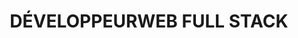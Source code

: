 ---
title: "DÉVELOPPEUR<strong>WEB FULL STACK</strong>"
description: "Bonjour je m'appelle Owen, je suis un développeur full stack français, qui adore explorer de nouvelles technologies web."
listen: "MA MUSIQUE DU MOMENT"
about: "À PROPOS"
greetings_text: "Bonjour 👋"
about_text: "Je suis un développeur full stack, vivant à Brest. Passionné par le développement web et le design, j'adore explorer de nouvelles technologies web et je suis toujours en quête de nouvelles compétences à acquérir."
about_button: "En savoir plus"
social: "SOCIAL"
position: "POSTE"
position_title: "Développeur web chez"
experience: "EXPÉRIENCES"
contact: "CONTACT"
contact_mail: "Envoyer un mail"
contact_phone: "Appeler"
experiences:
  - company: "Thales"
    position: "Ingénieur en Développement"
    type: "CDI"
    from: "Septembre 2023"
    to: "Aujourd'hui"
    sub_content :
      - company: "Thales"
        position:  "Développeur Web Full Stack"
        type: "Projet Interne"
        from: "Décembre 2024"
        to: "Maintenant"
        duration: ""
        content: "Développement d'un outil de destion des ressources internes"
        stack:
          - name: "React"
            icon: "react-icon"
          - name: "Spring Boot"
            icon: "spring-boot-icon"
          - name: "PostreSQL"
            icon: "pg-icon"

      - company: "Naval Group"
        position:  "Développeur Web Front End"
        type: "Mission"
        from: "Septembre 2023"
        to: "Décembre 2024"
        duration: "(1 an et 4 mois)"
        content: "Développement d'un outil de planification pour les ateliers"
        stack:
          - name: "Blazor"
            icon: "blazor-icon"
          - name: ".NET"
            icon: "dotnet-icon"
          - name: "PostreSQL"
            icon: "pg-icon"
  - company: "Arkea"
    position: "Développeur Web Full Stack"
    type: "Alternance"
    from: "Septembre 2021"
    to: "Juillet 2023"
    duration: "(2 ans)"
    content : "Réalisation de POC au sein du service Innovation"
    stack:
      - name: "Vue"
        icon: "vue-icon"
      - name: "Spring Boot"
        icon: "spring-boot-icon"
      - name: "PostreSQL"
        icon: "pg-icon"
  - company: "Safe Walk"
    position: "Développeur Full Stack - UI / UX Designer"
    type: "Stage"
    from: "Juin 2021"
    to: "Juillet 2021"
    duration: "(2 mois)"
    content : "Création d'une maquette et d une v0 de l'application pour Safe Walk Brest"
    stack:
      - name: "Figma"
        icon: "figma-icon"
      - name: "Ionic"
        icon: "ionic-icon"
      - name: "Angular"
        icon: "angular-icon"
  - company: "Digital Bricks"
    position: "Développeur Front End"
    type: "Stage"
    from: "Avril 2020"
    to: "Juillet 2020"
    duration: "(2 mois)"
    content : "Mise à jour graphique de l'outil de publication multicanal"
    stack:
      - name: "Twig"
        icon: "twig-icon"
      - name: "Symfony"
        icon: "symfony-icon"
      - name: "Scss"
        icon: "sass-icon"
---